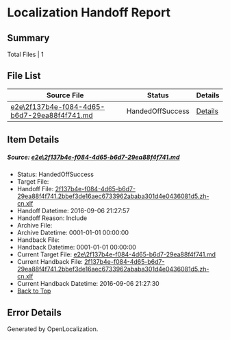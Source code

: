 # <a name='report-top'></a> Localization Handoff Report

## Summary
 Total Files | 1

## File List
 Source File | Status | Details 
 ----------- | ------ | ------- 
 [e2e\2f137b4e-f084-4d65-b6d7-29ea88f4f741.md](https://github.com/OpenLocalizationTestOrg/ol-test0/blob/796b97042e5d1cf81d35c3d5fd78bb4daa5cd1a4/e2e/2f137b4e-f084-4d65-b6d7-29ea88f4f741.md) | HandedOffSuccess | [Details](#c094cfc1d8a4de1a6a12627a5039d2931ed22a521)

## Item Details
##### <a name='c094cfc1d8a4de1a6a12627a5039d2931ed22a521'></a> Source: [e2e\2f137b4e-f084-4d65-b6d7-29ea88f4f741.md](https://github.com/OpenLocalizationTestOrg/ol-test0/blob/796b97042e5d1cf81d35c3d5fd78bb4daa5cd1a4/e2e/2f137b4e-f084-4d65-b6d7-29ea88f4f741.md)
* Status: HandedOffSuccess
* Target File: 
* Handoff File: [2f137b4e-f084-4d65-b6d7-29ea88f4f741.2bbef3de16aec6733962ababa301d4e0436081d5.zh-cn.xlf](https://github.com/OpenLocalizationTestOrg/ol-test0-handoff/blob/1f56fff5f7c13114287bffc1d3b58b974ec30cef/ol-handoff/OpenLocalizationTestOrg/ol-test0-zhcn/ci/ht/2f137b4e-f084-4d65-b6d7-29ea88f4f741.2bbef3de16aec6733962ababa301d4e0436081d5.zh-cn.xlf)
* Handoff Datetime: 2016-09-06 21:27:57
* Handoff Reason: Include
* Archive File: 
* Archive Datetime: 0001-01-01 00:00:00
* Handback File: 
* Handback Datetime: 0001-01-01 00:00:00
* Current Target File: [e2e\2f137b4e-f084-4d65-b6d7-29ea88f4f741.md](https://github.com/OpenLocalizationTestOrg/ol-test0-zhcn/blob/d86a92fca2b2d3370c3f7c3676fb996cbc081305/e2e/2f137b4e-f084-4d65-b6d7-29ea88f4f741.md)
* Current Handback File: [2f137b4e-f084-4d65-b6d7-29ea88f4f741.2bbef3de16aec6733962ababa301d4e0436081d5.zh-cn.xlf](https://github.com/OpenLocalizationTestOrg/ol-test0-handback/blob/01b8a18664b02c2937e77645f7a8ac20566ea610/ol-handback/OpenLocalizationTestOrg/ol-test0-zhcn/ci/ht/2f137b4e-f084-4d65-b6d7-29ea88f4f741.2bbef3de16aec6733962ababa301d4e0436081d5.zh-cn.xlf)
* Current Handback Datetime: 2016-09-06 21:27:30
* [Back to Top](#report-top)


## Error Details

Generated by OpenLocalization.
